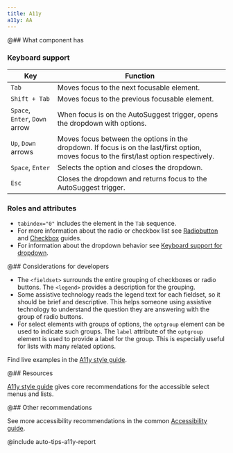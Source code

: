 ```yaml
---
title: A11y
a11y: AA
---
```


@## What component has

### Keyboard support

| Key                            | Function                                                                                                                                  |
| ------------------------------ | ----------------------------------------------------------------------------------------------------------------------------------------- |
| `Tab`                          | Moves focus to the next focusable element.                                                                                                |
| `Shift + Tab`                  | Moves focus to the previous focusable element.                                                                                            |
| `Space`, `Enter`, `Down` arrow | When focus is on the AutoSuggest trigger, opens the dropdown with options.                                                                |
| `Up`, `Down` arrows            | Moves focus between the options in the dropdown. If focus is on the last/first option, moves focus to the first/last option respectively. |
| `Space`, `Enter`               | Selects the option and closes the dropdown.                                                                                               |
| `Esc`                          | Closes the dropdown and returns focus to the AutoSuggest trigger.                                                                         |

### Roles and attributes

- `tabindex="0"` includes the element in the `Tab` sequence.
- For more information about the radio or checkbox list see [Radiobutton](/components/radio/radio-a11y/) and [Checkbox](/components/checkbox/checkbox-a11y/) guides.
- For information about the dropdown behavior see [Keyboard support for dropdown](/core-principles/a11y/a11y-keyboard/#keyboard_support_for_dropdown).

@## Considerations for developers

- The `<fieldset>` surrounds the entire grouping of checkboxes or radio buttons. The `<legend>` provides a description for the grouping.
- Some assistive technology reads the legend text for each fieldset, so it should be brief and descriptive. This helps someone using assistive technology to understand the question they are answering with the group of radio buttons.
- For select elements with groups of options, the `optgroup` element can be used to indicate such groups. The `label` attribute of the `optgroup` element is used to provide a label for the group. This is especially useful for lists with many related options.

Find live examples in the [A11y style guide](https://a11y-style-guide.com/style-guide/section-forms.html#kssref-forms-select-lists).

@## Resources

[A11y style guide](https://a11y-style-guide.com/style-guide/section-forms.html#kssref-forms-select-lists) gives core recommendations for the accessible select menus and lists.

@## Other recommendations

See more accessibility recommendations in the common [Accessibility guide](/core-principles/a11y/).

@include auto-tips-a11y-report
